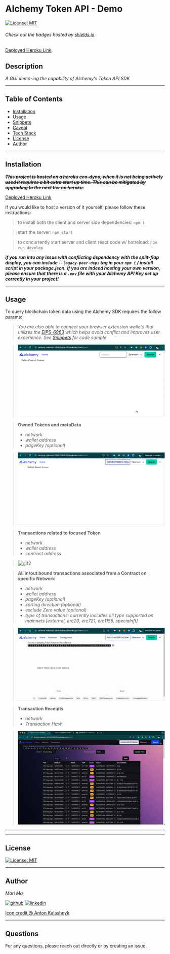 # Alchemy Token API - Demo
[![License: MIT](https://img.shields.io/badge/License-MIT-yellow.svg)](https://opensource.org/licenses/MIT)
  
  ###### Check out the badges hosted by [shields.io](https://shields.io/)

 [Deployed Heroku Link](https://alchemy-tokenapi-3249c3de8b20.herokuapp.com/)
  
  ## Description
  *A GUI demo-ing the capability of Alchemy's Token API SDK*

  ***

  ## Table of Contents
  - [Installation](#installation)
  - [Usage](#usage)
  - [Snippets](#snippets)
  - [Caveat](#caveat)
  - [Tech Stack](#technologies)
  - [License](#license)
  - [Author](#author)

  ***

  ## Installation

  ~~***This project is hosted on a heroku eco-dyno, when it is not being actively used it requires a bit extra start up time. This can be mitigated by upgrading to the next tier on heroku.***~~
  
  [Deployed Heroku Link](https://alchemy-tokenapi-3249c3de8b20.herokuapp.com/)
  
  If you would like to host a version of it yourself, please follow these instructions:

  > to install both the client and server side dependencies: `npm i`

  > start the server: `npm start`

  > to concurrently start server and client react code w/ hotreload: `npm run develop`


  ***if you run into any issue with conflicting dependency with the split-flap display, you can include `--legacy-peer-deps` tag in your `npm i` / install script in your package.json.***
  ***if you are indeed hosting your own version, please ensure that there is a `.env` file with your Alchemy API Key set up correctly in your project!***


  ***
  ## Usage

  To query blockchain token data using the Alchemy SDK requires the follow params:
 
  > *You are also able to connect your browser extension wallets that utilizes the [EIPS-6963](https://eips.ethereum.org/EIPS/eip-6963) which helps avoid conflict and improves user experience. See [Snippets](#snippets) for code sample*

  > ![gif0](/client/src/assets/connect.gif)

  > **Owned Tokens and metaData**
  > - *network*
  > - *wallet address*
  > - *pageKey (optional)*

  > ![gif1](/client/src/assets/balance.gif)

  > **Transactions related to focused Token**
  > - *network*
  > - *wallet address*
  > - *contract address*

  > ![gif2](/client/src/assets/tokenFocus.gif)


  > **All in/out bound transactions associated from a Contract on specific Network**
  > - *network*
  > - *wallet address*
  > - *pageKey (optional)*
  > - *sorting direction (optional)*
  > - *exclude Zero value (optional)*
  > - *type of transactions: currently includes all type supported on mainnets [external, erc20, erc721, erc1155, specialnft]*

  > ![gif3](/client/src/assets/txfilter.gif)


  > **Transaction Receipts**
  > - *network*
  > - *Transaction Hash*
  
  > ![gif5](/client/src/assets/focus.gif)


  


  ***

  ***
  ## License

  
[![License: MIT](https://img.shields.io/badge/License-MIT-yellow.svg)](https://opensource.org/licenses/MIT)

  ***
  ## Author
  *Mari Ma*

  [<img src="https://res.cloudinary.com/dbjhly3lm/image/upload//h_50/v1682488301/personal%20assets/logo_github_icon_143196_phgakv.png" alt='github' >](https://github.com/DraconMarius)
  [<img src="https://res.cloudinary.com/dbjhly3lm/image/upload/h_50/v1682488301/personal%20assets/logo_linkedin_icon_143191_nv9tim.png" alt='linkedin'>](https://www.linkedin.com/in/mari-ma-70771585/)

[Icon credit @ Anton Kalashnyk](https://icon-icons.com/users/14quJ7FM9cYdQZHidnZoM/icon-sets/)

  ***
  ## Questions
  For any questions, please reach out directly or by creating an issue.


  